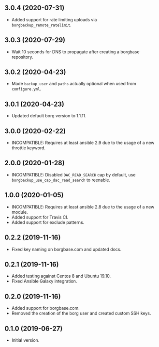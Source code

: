 ## 3.0.4 (2020-07-31)

- Added support for rate limiting uploads via `borgbackup_remote_ratelimit`.

## 3.0.3 (2020-07-29)

- Wait 10 seconds for DNS to propagate after creating a borgbase repository.

## 3.0.2 (2020-04-23)

- Made `backup_user` and `paths` actually optional when used from `configure.yml`.

## 3.0.1 (2020-04-23)

- Updated default borg version to 1.1.11.

## 3.0.0 (2020-02-22)

- INCOMPATIBLE: Requires at least ansible 2.9 due to the usage of a new throttle keyword.

## 2.0.0 (2020-01-28)

- INCOMPATIBLE: Disabled `DAC_READ_SEARCH` cap by default, use `borgbackup_use_cap_dac_read_search` to reenable.

## 1.0.0 (2020-01-05)

- INCOMPATIBLE: Requires at least ansible 2.8 due to the usage of a new module.
- Added support for Travis CI.
- Added support for exclude patterns.

## 0.2.2 (2019-11-16)

- Fixed key naming on borgbase.com and updated docs.

## 0.2.1 (2019-11-16)

- Added testing against Centos 8 and Ubuntu 19.10.
- Fixed Ansible Galaxy integration.

## 0.2.0 (2019-11-16)

- Added support for borgbase.com.
- Removed the creation of the borg user and created custom SSH keys.

## 0.1.0 (2019-06-27)

- Initial version.
